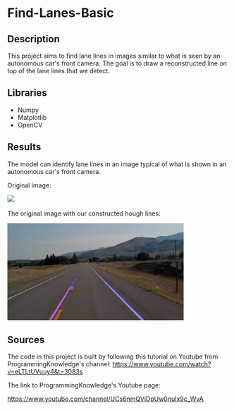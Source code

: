 # Find-Lanes-Basic

## Description
This project aims to find lane lines in images similar to what is seen by an autonomous car's front camera. The goal is to draw a reconstructed line on top of the lane lines that we detect.

## Libraries
* Numpy
* Matplotlib
* OpenCV

## Results

The model can identify lane lines in an image typical of what is shown in an autonomous car's front camera.

Original image:

<img src="https://github.com/rslim087a/road-image/blob/master/test_image.jpg" width="400">

The original image with our constructed hough lines:

<img src="https://github.com/arief25ramadhan/Find-Lanes-Basic/blob/master/optimized_lane_image.jpg" width="400">

## Sources

The code in this project is built by following this tutorial on Youtube from ProgrammingKnowledge's channel:
https://www.youtube.com/watch?v=eLTLtUVuuy4&t=3083s

The link to ProgrammingKnowledge's Youtube page:

https://www.youtube.com/channel/UCs6nmQViDpUw0nuIx9c_WvA
